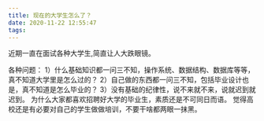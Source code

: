 ```yaml
---
title: 现在的大学生怎么了？
date: 2020-11-22 12:55:47
tags:
---
```


近期一直在面试各种大学生,简直让人大跌眼镜。

各种问题：
1）什么基础知识都一问三不知，操作系统、数据结构、数据库等等，真不知道大学里是怎么过的？
2）自己做的东西都一问三不知，包括毕业设计也是，真不知道是怎么毕业的？
3）没有基础的纪律性，说不来就不来，说就迟到就迟到。
为什么大家都喜欢招聘好大学的毕业生，素质还是不可同日而语。
觉得高校还是有必要对自己的学生做做培训，不要干啥都两眼一抹黑。

